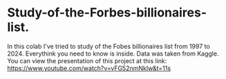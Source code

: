 # Study-of-the-Forbes-billionaires-list.
In this colab I've tried to study of the Fobes billionaires list from 1997 to 2024. Everythink you need to know is inside.
Data was taken from Kaggle. You can view the presentation of this project at this link: https://www.youtube.com/watch?v=vFG52nmNkIw&t=11s
